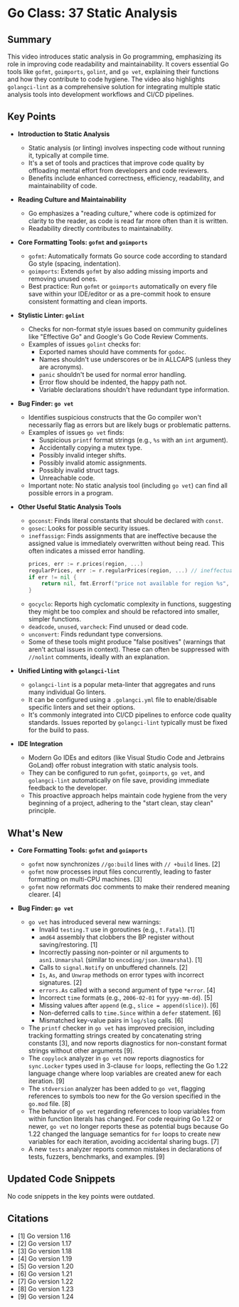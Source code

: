 # Go Class: 37 Static Analysis

## Summary
This video introduces static analysis in Go programming, emphasizing its role in improving code readability and maintainability. It covers essential Go tools like `gofmt`, `goimports`, `golint`, and `go vet`, explaining their functions and how they contribute to code hygiene. The video also highlights `golangci-lint` as a comprehensive solution for integrating multiple static analysis tools into development workflows and CI/CD pipelines.

## Key Points

*   **Introduction to Static Analysis**
    *   Static analysis (or linting) involves inspecting code without running it, typically at compile time.
    *   It's a set of tools and practices that improve code quality by offloading mental effort from developers and code reviewers.
    *   Benefits include enhanced correctness, efficiency, readability, and maintainability of code.

*   **Reading Culture and Maintainability**
    *   Go emphasizes a "reading culture," where code is optimized for clarity to the reader, as code is read far more often than it is written.
    *   Readability directly contributes to maintainability.

*   **Core Formatting Tools: `gofmt` and `goimports`**
    *   `gofmt`: Automatically formats Go source code according to standard Go style (spacing, indentation).
    *   `goimports`: Extends `gofmt` by also adding missing imports and removing unused ones.
    *   Best practice: Run `gofmt` or `goimports` automatically on every file save within your IDE/editor or as a pre-commit hook to ensure consistent formatting and clean imports.

*   **Stylistic Linter: `golint`**
    *   Checks for non-format style issues based on community guidelines like "Effective Go" and Google's Go Code Review Comments.
    *   Examples of issues `golint` checks for:
        *   Exported names should have comments for `godoc`.
        *   Names shouldn't use underscores or be in ALLCAPS (unless they are acronyms).
        *   `panic` shouldn't be used for normal error handling.
        *   Error flow should be indented, the happy path not.
        *   Variable declarations shouldn't have redundant type information.

*   **Bug Finder: `go vet`**
    *   Identifies suspicious constructs that the Go compiler won't necessarily flag as errors but are likely bugs or problematic patterns.
    *   Examples of issues `go vet` finds:
        *   Suspicious `printf` format strings (e.g., `%s` with an `int` argument).
        *   Accidentally copying a mutex type.
        *   Possibly invalid integer shifts.
        *   Possibly invalid atomic assignments.
        *   Possibly invalid struct tags.
        *   Unreachable code.
    *   Important note: No static analysis tool (including `go vet`) can find all possible errors in a program.

*   **Other Useful Static Analysis Tools**
    *   `goconst`: Finds literal constants that should be declared with `const`.
    *   `gosec`: Looks for possible security issues.
    *   `ineffassign`: Finds assignments that are ineffective because the assigned value is immediately overwritten without being read. This often indicates a missed error handling.
        ```go
        prices, err := r.prices(region, ...)
        regularPrices, err := r.regularPrices(region, ...) // ineffectual assignment to err
        if err != nil {
            return nil, fmt.Errorf("price not available for region %s", region)
        }
        ```
    *   `gocyclo`: Reports high cyclomatic complexity in functions, suggesting they might be too complex and should be refactored into smaller, simpler functions.
    *   `deadcode`, `unused`, `varcheck`: Find unused or dead code.
    *   `unconvert`: Finds redundant type conversions.
    *   Some of these tools might produce "false positives" (warnings that aren't actual issues in context). These can often be suppressed with `//nolint` comments, ideally with an explanation.

*   **Unified Linting with `golangci-lint`**
    *   `golangci-lint` is a popular meta-linter that aggregates and runs many individual Go linters.
    *   It can be configured using a `.golangci.yml` file to enable/disable specific linters and set their options.
    *   It's commonly integrated into CI/CD pipelines to enforce code quality standards. Issues reported by `golangci-lint` typically must be fixed for the build to pass.

*   **IDE Integration**
    *   Modern Go IDEs and editors (like Visual Studio Code and Jetbrains GoLand) offer robust integration with static analysis tools.
    *   They can be configured to run `gofmt`, `goimports`, `go vet`, and `golangci-lint` automatically on file save, providing immediate feedback to the developer.
    *   This proactive approach helps maintain code hygiene from the very beginning of a project, adhering to the "start clean, stay clean" principle.

## What's New

*   **Core Formatting Tools: `gofmt` and `goimports`**
    *   `gofmt` now synchronizes `//go:build` lines with `// +build` lines. [2]
    *   `gofmt` now processes input files concurrently, leading to faster formatting on multi-CPU machines. [3]
    *   `gofmt` now reformats doc comments to make their rendered meaning clearer. [4]

*   **Bug Finder: `go vet`**
    *   `go vet` has introduced several new warnings:
        *   Invalid `testing.T` use in goroutines (e.g., `t.Fatal`). [1]
        *   `amd64` assembly that clobbers the BP register without saving/restoring. [1]
        *   Incorrectly passing non-pointer or nil arguments to `asn1.Unmarshal` (similar to `encoding/json.Unmarshal`). [1]
        *   Calls to `signal.Notify` on unbuffered channels. [2]
        *   `Is`, `As`, and `Unwrap` methods on error types with incorrect signatures. [2]
        *   `errors.As` called with a second argument of type `*error`. [4]
        *   Incorrect `time` formats (e.g., `2006-02-01` for `yyyy-mm-dd`). [5]
        *   Missing values after `append` (e.g., `slice = append(slice)`). [6]
        *   Non-deferred calls to `time.Since` within a `defer` statement. [6]
        *   Mismatched key-value pairs in `log/slog` calls. [6]
    *   The `printf` checker in `go vet` has improved precision, including tracking formatting strings created by concatenating string constants [3], and now reports diagnostics for non-constant format strings without other arguments [9].
    *   The `copylock` analyzer in `go vet` now reports diagnostics for `sync.Locker` types used in 3-clause `for` loops, reflecting the Go 1.22 language change where loop variables are created anew for each iteration. [9]
    *   The `stdversion` analyzer has been added to `go vet`, flagging references to symbols too new for the Go version specified in the `go.mod` file. [8]
    *   The behavior of `go vet` regarding references to loop variables from within function literals has changed. For code requiring Go 1.22 or newer, `go vet` no longer reports these as potential bugs because Go 1.22 changed the language semantics for `for` loops to create new variables for each iteration, avoiding accidental sharing bugs. [7]
    *   A new `tests` analyzer reports common mistakes in declarations of tests, fuzzers, benchmarks, and examples. [9]

## Updated Code Snippets
No code snippets in the key points were outdated.

## Citations
- [1] Go version 1.16
- [2] Go version 1.17
- [3] Go version 1.18
- [4] Go version 1.19
- [5] Go version 1.20
- [6] Go version 1.21
- [7] Go version 1.22
- [8] Go version 1.23
- [9] Go version 1.24